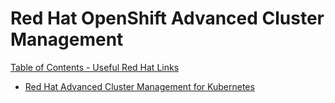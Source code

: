 # Red Hat OpenShift Advanced Cluster Management

[Table of Contents - Useful Red Hat Links](https://github.com/pslucas0212/UsefulRedHatLinks)

- [Red Hat Advanced Cluster Management for Kubernetes](https://access.redhat.com/support/policy/updates/advanced-cluster-management)
